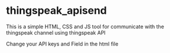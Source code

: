 # thingspeak_apisend
This is a simple HTML, CSS and JS tool for communicate with the thingspeak channel using thingspeak API

Change your API keys and Field in the html file

